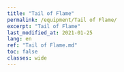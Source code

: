 ```yaml
---
title: "Tail of Flame"
permalink: /equipment/Tail of Flame/
excerpt: "Tail of Flame"
last_modified_at: 2021-01-25
lang: en
ref: "Tail of Flame.md"
toc: false
classes: wide
---
```


